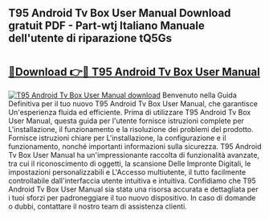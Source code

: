 ## T95 Android Tv Box User Manual Download gratuit PDF - Part-wtj Italiano Manuale dell'utente di riparazione tQ5Gs

# <h2><a href="http://dfbl6u9.blite.top/?on=T95+Android+Tv+Box+User+Manual">🔗Download 👉🔴 T95 Android Tv Box User Manual</a></h2>

[![T95 Android Tv Box User Manual download](https://i.imgur.com/lujVjoI.png)](http://dfbl6u9.blite.top/?on=T95+Android+Tv+Box+User+Manual)
Benvenuto nella Guida Definitiva per il tuo nuovo T95 Android Tv Box User Manual, che garantisce Un'esperienza fluida ed efficiente. Prima di utilizzare T95 Android Tv Box User Manual, questa guida per l'utente fornisce istruzioni complete per L'installazione, il funzionamento e la risoluzione dei problemi del prodotto. Fornisce istruzioni chiare per L'installazione, la configurazione e il funzionamento, nonché importanti informazioni sulla sicurezza. T95 Android Tv Box User Manual ha un'impressionante raccolta di funzionalità avanzate, tra cui il riconoscimento di oggetti, la scansione Delle Impronte Digitali, le impostazioni personalizzabili e L'Accesso multiutente, il tutto facilmente controllabile dall'interfaccia utente intuitiva e intuitiva. Confidiamo che T95 Android Tv Box User Manual sia stata una risorsa accurata e dettagliata per i tuoi sforzi per padroneggiare il tuo nuovo dispositivo. In caso di domande o dubbi, contattare il nostro team di assistenza clienti.
